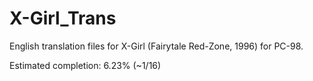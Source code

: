 # X-Girl_Trans
English translation files for X-Girl (Fairytale Red-Zone, 1996) for PC-98.

Estimated completion: 6.23% (~1/16)
